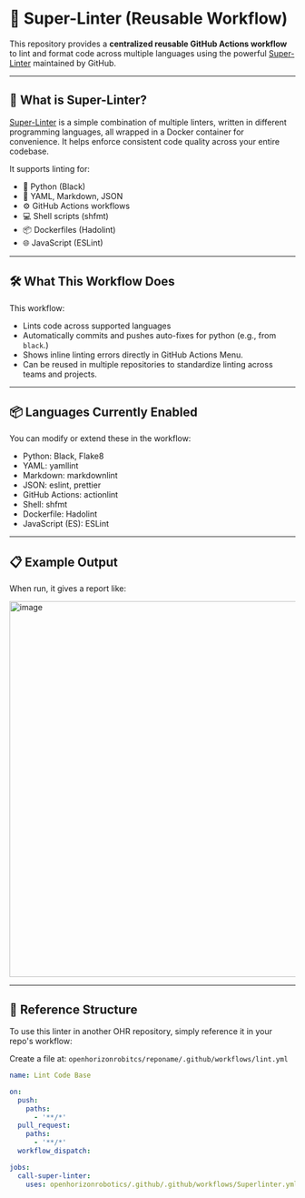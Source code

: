 # 🧹 Super-Linter (Reusable Workflow)

This repository provides a **centralized reusable GitHub Actions workflow** to lint and format code across multiple languages using the powerful [Super-Linter](https://github.com/super-linter/super-linter) maintained by GitHub.

---

## 📌 What is Super-Linter?

[Super-Linter](https://github.com/super-linter/super-linter) is a simple combination of multiple linters, written in different programming languages, all wrapped in a Docker container for convenience. It helps enforce consistent code quality across your entire codebase.

It supports linting for:

- 🐍 Python (Black)
- 📄 YAML, Markdown, JSON
- ⚙️ GitHub Actions workflows
- 💻 Shell scripts (shfmt)
- 📦 Dockerfiles (Hadolint)
- 🌐 JavaScript (ESLint)

---

## 🛠️ What This Workflow Does

This workflow:

- Lints code across supported languages
- Automatically commits and pushes auto-fixes for python (e.g., from `black`.)
- Shows inline linting errors directly in GitHub Actions Menu.
- Can be reused in multiple repositories to standardize linting across teams and projects.

---

## 📦 Languages Currently Enabled

You can modify or extend these in the workflow:

- Python: Black, Flake8
- YAML: yamllint
- Markdown: markdownlint
- JSON: eslint, prettier
- GitHub Actions: actionlint
- Shell: shfmt
- Dockerfile: Hadolint
- JavaScript (ES): ESLint

---

## 📋 Example Output

When run, it gives a report like:

<img width="661" alt="image" src="https://github.com/user-attachments/assets/93732fd7-9351-4df1-9c8e-703fa5d6a79b" />

---


## 📁 Reference Structure

To use this linter in another OHR repository, simply reference it in your repo's workflow:

Create a file at:
`openhorizonrobitcs/reponame/.github/workflows/lint.yml`

```yaml
name: Lint Code Base

on:
  push:
    paths:
      - '**/*'
  pull_request:
    paths:
      - '**/*'
  workflow_dispatch:

jobs:
  call-super-linter:
    uses: openhorizonrobotics/.github/.github/workflows/Superlinter.yml@main
